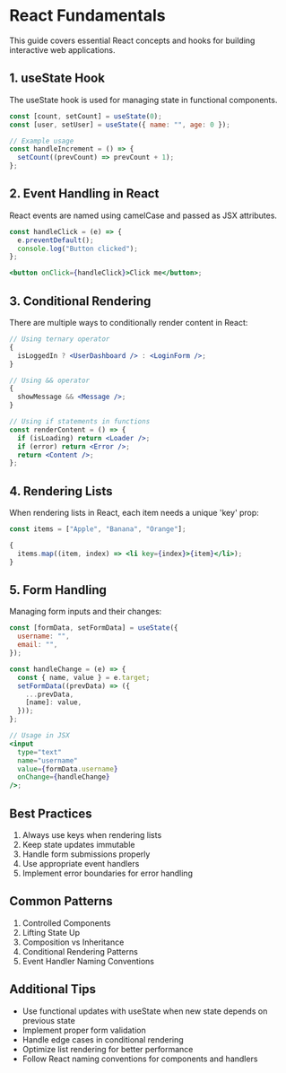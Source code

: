 # React Fundamentals

This guide covers essential React concepts and hooks for building interactive web applications.

## 1. useState Hook

The useState hook is used for managing state in functional components.

```jsx
const [count, setCount] = useState(0);
const [user, setUser] = useState({ name: "", age: 0 });

// Example usage
const handleIncrement = () => {
  setCount((prevCount) => prevCount + 1);
};
```

## 2. Event Handling in React

React events are named using camelCase and passed as JSX attributes.

```jsx
const handleClick = (e) => {
  e.preventDefault();
  console.log("Button clicked");
};

<button onClick={handleClick}>Click me</button>;
```

## 3. Conditional Rendering

There are multiple ways to conditionally render content in React:

```jsx
// Using ternary operator
{
  isLoggedIn ? <UserDashboard /> : <LoginForm />;
}

// Using && operator
{
  showMessage && <Message />;
}

// Using if statements in functions
const renderContent = () => {
  if (isLoading) return <Loader />;
  if (error) return <Error />;
  return <Content />;
};
```

## 4. Rendering Lists

When rendering lists in React, each item needs a unique 'key' prop:

```jsx
const items = ["Apple", "Banana", "Orange"];

{
  items.map((item, index) => <li key={index}>{item}</li>);
}
```

## 5. Form Handling

Managing form inputs and their changes:

```jsx
const [formData, setFormData] = useState({
  username: "",
  email: "",
});

const handleChange = (e) => {
  const { name, value } = e.target;
  setFormData((prevData) => ({
    ...prevData,
    [name]: value,
  }));
};

// Usage in JSX
<input
  type="text"
  name="username"
  value={formData.username}
  onChange={handleChange}
/>;
```

## Best Practices

1. Always use keys when rendering lists
2. Keep state updates immutable
3. Handle form submissions properly
4. Use appropriate event handlers
5. Implement error boundaries for error handling

## Common Patterns

1. Controlled Components
2. Lifting State Up
3. Composition vs Inheritance
4. Conditional Rendering Patterns
5. Event Handler Naming Conventions

## Additional Tips

- Use functional updates with useState when new state depends on previous state
- Implement proper form validation
- Handle edge cases in conditional rendering
- Optimize list rendering for better performance
- Follow React naming conventions for components and handlers
